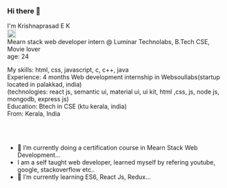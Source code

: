 ### Hi there 👋

I'm Krishnaprasad E K <br> <a href="http://www.linkedin.com/in/krishnaprasadek" rel="nofollow"><img src="https://raw.githubusercontent.com/danielcranney/readme-generator/main/public/icons/socials/linkedin.svg" width="20" height="20"></a>
<br>
Mearn stack web developer intern @ Luminar Technolabs, B.Tech CSE, Movie lover
<br>
age: 24
<br>

My skills: html, css, javascript, c, c++, java
<br>
Experience: 4 months Web development internship in Websoullabs(startup located in palakkad, india)
<br>
(technologies: react js, semantic ui, material ui, ui kit, html ,css, js, node js, mongodb, express js)
<br>
Education: Btech in CSE (ktu kerala, india)
<br>
From: Kerala, India
<br>
<br>
<!-- Currently looking for front end developer, react js trainee jobs (location: Kochi, kerala, india) -->
<br>

- 🔭 I’m currently doing a certification course in Mearn Stack Web Development...
- I am a self taught web developer, learned myself by refering youtube, google, stackoverflow etc..
- 🌱 I’m currently learning ES6, React Js, Redux...


